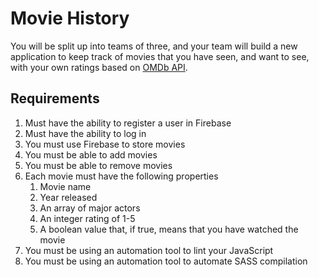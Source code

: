 # Movie History

You will be split up into teams of three, and your team will build a new application to keep track of movies that you have seen, and want to see, with your own ratings based on [OMDb API](http://omdbapi.com/).

## Requirements
1. Must have the ability to register a user in Firebase
1. Must have the ability to log in
1. You must use Firebase to store movies
1. You must be able to add movies
1. You must be able to remove movies
1. Each movie must have the following properties
   1. Movie name
   1. Year released
   1. An array of major actors
   1. An integer rating of 1-5
   1. A boolean value that, if true, means that you have watched the movie
1. You must be using an automation tool to lint your JavaScript
1. You must be using an automation tool to automate SASS compilation